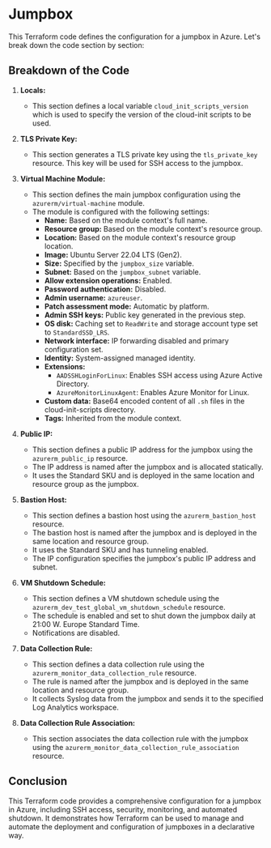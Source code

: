 # Jumpbox

This Terraform code defines the configuration for a jumpbox in Azure. Let's break down the code section by section:

## Breakdown of the Code

1. **Locals:**
   - This section defines a local variable `cloud_init_scripts_version` which is used to specify the version of the cloud-init scripts to be used.

2. **TLS Private Key:**
   - This section generates a TLS private key using the `tls_private_key` resource. This key will be used for SSH access to the jumpbox.

3. **Virtual Machine Module:**
   - This section defines the main jumpbox configuration using the `azurerm/virtual-machine` module.
   - The module is configured with the following settings:
     - **Name:** Based on the module context's full name.
     - **Resource group:** Based on the module context's resource group.
     - **Location:** Based on the module context's resource group location.
     - **Image:** Ubuntu Server 22.04 LTS (Gen2).
     - **Size:** Specified by the `jumpbox_size` variable.
     - **Subnet:** Based on the `jumpbox_subnet` variable.
     - **Allow extension operations:** Enabled.
     - **Password authentication:** Disabled.
     - **Admin username:** `azureuser`.
     - **Patch assessment mode:** Automatic by platform.
     - **Admin SSH keys:** Public key generated in the previous step.
     - **OS disk:** Caching set to `ReadWrite` and storage account type set to `StandardSSD_LRS`.
     - **Network interface:** IP forwarding disabled and primary configuration set.
     - **Identity:** System-assigned managed identity.
     - **Extensions:**
       - `AADSSHLoginForLinux`: Enables SSH access using Azure Active Directory.
       - `AzureMonitorLinuxAgent`: Enables Azure Monitor for Linux.
     - **Custom data:** Base64 encoded content of all `.sh` files in the cloud-init-scripts directory.
     - **Tags:** Inherited from the module context.

4. **Public IP:**
   - This section defines a public IP address for the jumpbox using the `azurerm_public_ip` resource.
   - The IP address is named after the jumpbox and is allocated statically.
   - It uses the Standard SKU and is deployed in the same location and resource group as the jumpbox.

5. **Bastion Host:**
   - This section defines a bastion host using the `azurerm_bastion_host` resource.
   - The bastion host is named after the jumpbox and is deployed in the same location and resource group.
   - It uses the Standard SKU and has tunneling enabled.
   - The IP configuration specifies the jumpbox's public IP address and subnet.

6. **VM Shutdown Schedule:**
   - This section defines a VM shutdown schedule using the `azurerm_dev_test_global_vm_shutdown_schedule` resource.
   - The schedule is enabled and set to shut down the jumpbox daily at 21:00 W. Europe Standard Time.
   - Notifications are disabled.

7. **Data Collection Rule:**
   - This section defines a data collection rule using the `azurerm_monitor_data_collection_rule` resource.
   - The rule is named after the jumpbox and is deployed in the same location and resource group.
   - It collects Syslog data from the jumpbox and sends it to the specified Log Analytics workspace.

8. **Data Collection Rule Association:**
   - This section associates the data collection rule with the jumpbox using the `azurerm_monitor_data_collection_rule_association` resource.


## Conclusion

This Terraform code provides a comprehensive configuration for a jumpbox in Azure, including SSH access, security, monitoring, and automated shutdown. It demonstrates how Terraform can be used to manage and automate the deployment and configuration of jumpboxes in a declarative way.
